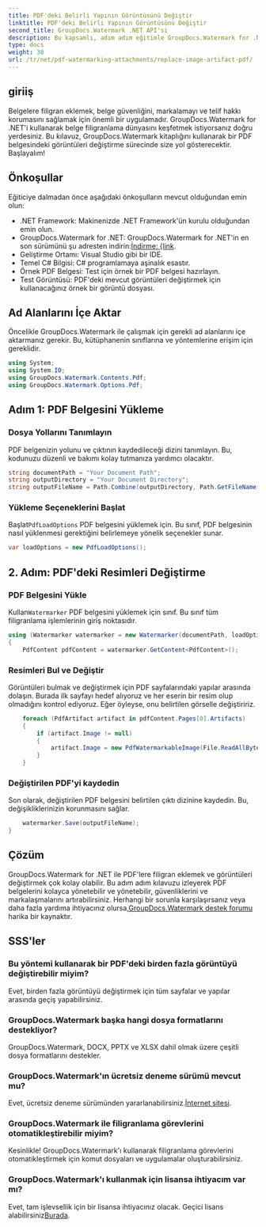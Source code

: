 ```yaml
---
title: PDF'deki Belirli Yapının Görüntüsünü Değiştir
linktitle: PDF'deki Belirli Yapının Görüntüsünü Değiştir
second_title: GroupDocs.Watermark .NET API'si
description: Bu kapsamlı, adım adım eğitimle GroupDocs.Watermark for .NET'i kullanarak PDF belgelerindeki görüntüleri nasıl değiştireceğinizi öğrenin.
type: docs
weight: 38
url: /tr/net/pdf-watermarking-attachments/replace-image-artifact-pdf/
---
```

## giriiş
Belgelere filigran eklemek, belge güvenliğini, markalamayı ve telif hakkı korumasını sağlamak için önemli bir uygulamadır. GroupDocs.Watermark for .NET'i kullanarak belge filigranlama dünyasını keşfetmek istiyorsanız doğru yerdesiniz. Bu kılavuz, GroupDocs.Watermark kitaplığını kullanarak bir PDF belgesindeki görüntüleri değiştirme sürecinde size yol gösterecektir. Başlayalım!
## Önkoşullar
Eğiticiye dalmadan önce aşağıdaki önkoşulların mevcut olduğundan emin olun:
- .NET Framework: Makinenizde .NET Framework'ün kurulu olduğundan emin olun.
-  GroupDocs.Watermark for .NET: GroupDocs.Watermark for .NET'in en son sürümünü şu adresten indirin:[İndirme: {link](https://releases.groupdocs.com/Watermark/net/).
- Geliştirme Ortamı: Visual Studio gibi bir IDE.
- Temel C# Bilgisi: C# programlamaya aşinalık esastır.
- Örnek PDF Belgesi: Test için örnek bir PDF belgesi hazırlayın.
- Test Görüntüsü: PDF'deki mevcut görüntüleri değiştirmek için kullanacağınız örnek bir görüntü dosyası.
## Ad Alanlarını İçe Aktar
Öncelikle GroupDocs.Watermark ile çalışmak için gerekli ad alanlarını içe aktarmanız gerekir. Bu, kütüphanenin sınıflarına ve yöntemlerine erişim için gereklidir.
```csharp
using System;
using System.IO;
using GroupDocs.Watermark.Contents.Pdf;
using GroupDocs.Watermark.Options.Pdf;
```

## Adım 1: PDF Belgesini Yükleme
### Dosya Yollarını Tanımlayın
PDF belgenizin yolunu ve çıktının kaydedileceği dizini tanımlayın. Bu, kodunuzu düzenli ve bakımı kolay tutmanıza yardımcı olacaktır.
```csharp
string documentPath = "Your Document Path";
string outputDirectory = "Your Document Directory";
string outputFileName = Path.Combine(outputDirectory, Path.GetFileName(documentPath));
```
### Yükleme Seçeneklerini Başlat
 Başlat`PdfLoadOptions` PDF belgesini yüklemek için. Bu sınıf, PDF belgesinin nasıl yüklenmesi gerektiğini belirlemeye yönelik seçenekler sunar.
```csharp
var loadOptions = new PdfLoadOptions();
```
## 2. Adım: PDF'deki Resimleri Değiştirme
### PDF Belgesini Yükle
 Kullan`Watermarker` PDF belgesini yüklemek için sınıf. Bu sınıf tüm filigranlama işlemlerinin giriş noktasıdır.
```csharp
using (Watermarker watermarker = new Watermarker(documentPath, loadOptions))
{
    PdfContent pdfContent = watermarker.GetContent<PdfContent>();
```
### Resimleri Bul ve Değiştir
Görüntüleri bulmak ve değiştirmek için PDF sayfalarındaki yapılar arasında dolaşın. Burada ilk sayfayı hedef alıyoruz ve her eserin bir resim olup olmadığını kontrol ediyoruz. Eğer öyleyse, onu belirtilen görselle değiştiririz.
```csharp
    foreach (PdfArtifact artifact in pdfContent.Pages[0].Artifacts)
    {
        if (artifact.Image != null)
        {
            artifact.Image = new PdfWatermarkableImage(File.ReadAllBytes("Your Image Path"));
        }
    }
```
### Değiştirilen PDF'yi kaydedin
Son olarak, değiştirilen PDF belgesini belirtilen çıktı dizinine kaydedin. Bu, değişikliklerinizin korunmasını sağlar.
```csharp
    watermarker.Save(outputFileName);
}
```

## Çözüm
 GroupDocs.Watermark for .NET ile PDF'lere filigran eklemek ve görüntüleri değiştirmek çok kolay olabilir. Bu adım adım kılavuzu izleyerek PDF belgelerini kolayca yönetebilir ve yönetebilir, güvenliklerini ve markalaşmalarını artırabilirsiniz. Herhangi bir sorunla karşılaşırsanız veya daha fazla yardıma ihtiyacınız olursa,[GroupDocs.Watermark destek forumu](https://forum.groupdocs.com/c/watermark/19) harika bir kaynaktır.
## SSS'ler
### Bu yöntemi kullanarak bir PDF'deki birden fazla görüntüyü değiştirebilir miyim?
Evet, birden fazla görüntüyü değiştirmek için tüm sayfalar ve yapılar arasında geçiş yapabilirsiniz.
### GroupDocs.Watermark başka hangi dosya formatlarını destekliyor?
GroupDocs.Watermark, DOCX, PPTX ve XLSX dahil olmak üzere çeşitli dosya formatlarını destekler.
### GroupDocs.Watermark'ın ücretsiz deneme sürümü mevcut mu?
 Evet, ücretsiz deneme sürümünden yararlanabilirsiniz.[İnternet sitesi](https://releases.groupdocs.com/).
### GroupDocs.Watermark ile filigranlama görevlerini otomatikleştirebilir miyim?
Kesinlikle! GroupDocs.Watermark'ı kullanarak filigranlama görevlerini otomatikleştirmek için komut dosyaları ve uygulamalar oluşturabilirsiniz.
### GroupDocs.Watermark'ı kullanmak için lisansa ihtiyacım var mı?
 Evet, tam işlevsellik için bir lisansa ihtiyacınız olacak. Geçici lisans alabilirsiniz[Burada](https://purchase.groupdocs.com/temporary-license/).